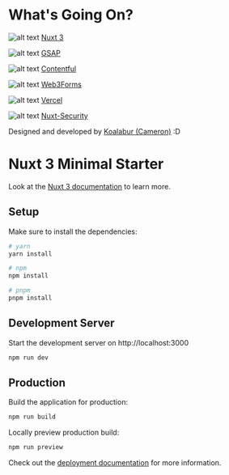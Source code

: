 # What's Going On?

![alt text](https://lh4.googleusercontent.com/jaP_gX3L1VixTN7uQYN8or2XvOitlyiBVAFhhY9qZqmPM87oj-r3k2LnlH47vh-NvHg=w2400 "Nuxt 3") [Nuxt 3](https://nuxt.com/)


![alt text](https://lh6.googleusercontent.com/aNQxUtMEztBjZePrAkL7KPWSXJazMGwnxMDXazxDO4BNh-4aw6YwkvtZGm-oR07mih8=w2400 "GSAP") [GSAP](https://greensock.com/)


![alt text](https://lh6.googleusercontent.com/FU5h_Q0As38kMoqvxtWEmzK10JkainV6PdkepauYdChfg4V_vFi4qpqc-hQnAch1PsU=w2400 "Contentful") [Contentful](https://www.contentful.com/)


![alt text](https://lh5.googleusercontent.com/IGOqeM48w__u3KcTqa9VAc2yDxsbBtpnlK622ywOSp3-2cfcQ5fJsxuO5WhGpPRGROc=w2400 "Web3Forms") [Web3Forms](https://web3forms.com/)


![alt text](https://lh3.googleusercontent.com/P-ZUEk2nqRdojQZXEDr72g-2z92yxlwHwdfjYo2A_eu10pr6GjtmnftRKG3JSOcphV8=w2400 "Vercel") [Vercel](https://vercel.com/)


![alt text](https://lh5.googleusercontent.com/d0B-kieK-PT6SPqZCWnjk0JZlUvQIb-a4779QfDMBzWQKnFlywmB6bAPlyhqAxpXw0s=w2400 "Nuxt-Security") [Nuxt-Security](https://nuxt-security.vercel.app/)


Designed and developed by [Koalabur (Cameron)](https://github.com/koalabur) :D

# Nuxt 3 Minimal Starter

Look at the [Nuxt 3 documentation](https://nuxt.com/docs/getting-started/introduction) to learn more.

## Setup

Make sure to install the dependencies:

```bash
# yarn
yarn install

# npm
npm install

# pnpm
pnpm install
```

## Development Server

Start the development server on http://localhost:3000

```bash
npm run dev
```

## Production

Build the application for production:

```bash
npm run build
```

Locally preview production build:

```bash
npm run preview
```

Check out the [deployment documentation](https://nuxt.com/docs/getting-started/deployment) for more information.
